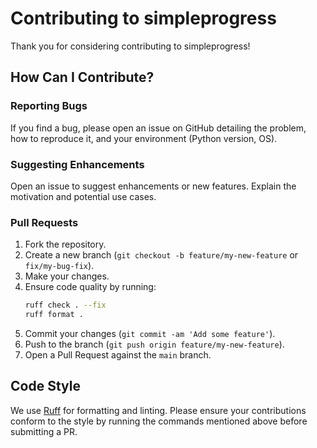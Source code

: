 # Contributing to simpleprogress

Thank you for considering contributing to simpleprogress!

## How Can I Contribute?

### Reporting Bugs

If you find a bug, please open an issue on GitHub detailing the problem, how to reproduce it, and your environment (Python version, OS).

### Suggesting Enhancements

Open an issue to suggest enhancements or new features. Explain the motivation and potential use cases.

### Pull Requests

1.  Fork the repository.
2.  Create a new branch (`git checkout -b feature/my-new-feature` or `fix/my-bug-fix`).
3.  Make your changes.
4.  Ensure code quality by running:
    ```bash
    ruff check . --fix
    ruff format .
    ```
5.  Commit your changes (`git commit -am 'Add some feature'`).
6.  Push to the branch (`git push origin feature/my-new-feature`).
7.  Open a Pull Request against the `main` branch.

## Code Style

We use [Ruff](https://github.com/astral-sh/ruff) for formatting and linting. Please ensure your contributions conform to the style by running the commands mentioned above before submitting a PR. 